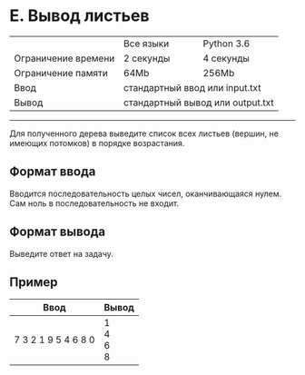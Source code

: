 # E. Вывод листьев

<table>
  <tr>
  <td></td>
    <td>Все языки</td>
    <td>Python 3.6</td>
  </tr>
  <tr>
  	<td>Ограничение времени</td>
  	<td>2 секунды</td>
    <td>4 секунды</td>
  </tr>
  <tr>
  	<td>Ограничение памяти</td>
  	<td>64Mb</td>
    <td>256Mb</td>
  </tr>
  <tr>
  	<td>Ввод</td>
  	<td colspan = "2">стандартный ввод или input.txt</td>
  </tr>
  <tr>
  	<td>Вывод</td>
  	<td colspan = "2">стандартный вывод или output.txt</td>
  </tr>
</table>

---
Для полученного дерева выведите список всех листьев (вершин, не имеющих потомков) в порядке возрастания.

## Формат ввода

Вводится последовательность целых чисел, оканчивающаяся нулем. Сам ноль в последовательность не входит.

## Формат вывода

Выведите ответ на задачу.

## Пример

|Ввод|Вывод|
|---|---|
|7 3 2 1 9 5 4 6 8 0|1<br>4<br>6<br>8|
